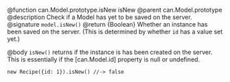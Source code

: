 @function can.Model.prototype.isNew isNew
@parent can.Model.prototype
@description Check if a Model has yet to be saved on the server.
@signature `model.isNew()`
@return {Boolean} Whether an instance has been saved on the server.
(This is determined by whether `id` has a value set yet.)

@body
`isNew()` returns if the instance is has been created
on the server. This is essentially if the [can.Model.id]
property is null or undefined.

```
new Recipe({id: 1}).isNew() //-> false
```